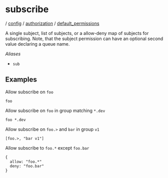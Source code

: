 # subscribe

/ [config](/ref/config/index.md) / [authorization](/ref/config/config/authorization/index.md) / [default_permissions](/ref/config/config/authorization/default_permissions/index.md)

A single subject, list of subjects, or a allow-deny map of
subjects for subscribing. Note, that the subject permission can
have an optional second value declaring a queue name.

_Aliases_

- `sub`

## Examples

Allow subscribe on `foo`

```
foo
```

Allow subscribe on `foo` in group matching `*.dev`

```
foo *.dev
```

Allow subscribe on `foo.>` and `bar` in group `v1`

```
[foo.>, "bar v1"]
```

Allow subscribe to `foo.*` except `foo.bar`

```
{
  allow: "foo.*"
  deny: "foo.bar"
}
```
